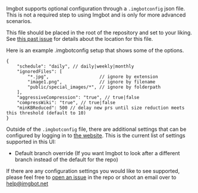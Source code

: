 Imgbot supports optional configuration through a `.imgbotconfig` json file.
This is not a required step to using Imgbot and is only for more advanced scenarios.

This file should be placed in the root of the repository and set to your liking.
See [this past issue](https://github.com/dabutvin/Imgbot/issues/49) for details about the location for this file.

Here is an example .imgbotconfig setup that shows some of the options.

```
{
    "schedule": "daily", // daily|weekly|monthly
    "ignoredFiles": [
        "*.jpg",                   // ignore by extension
        "image1.png",              // ignore by filename
        "public/special_images/*", // ignore by folderpath
    ],
    "aggressiveCompression": "true", // true|false
    "compressWiki": "true", // true|false
    "minKBReduced": 500 // delay new prs until size reduction meets this threshold (default to 10)
}
```

Outside of the `.imgbotconfig` file, there are additional settings that can be configured by logging in to
[the website](https://imgbot.net/app). This is the current list of settings supported in this UI:

 - Default branch override (If you want Imgbot to look after a different branch instead of the default for the repo)

If there are any configuration settings you would like to see supported,
please feel free to [open an issue](https://github.com/dabutvin/Imgbot/issues/new) in the repo or shoot an email over
to help@imgbot.net
